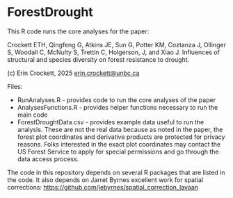 # ForestDrought
This R code runs the core analyses for the paper: 

Crockett ETH, Qingfeng G, Atkins JE, Sun G, Potter KM, Coztanza J,
Ollinger S, Woodall C, McNulty  S, Trettin C, Holgerson, J, and Xiao J.
Influences of structural and species diversity on forest resistance to drought.

(c) Erin Crockett, 2025
erin.crockett@unbc.ca

Files:
- RunAnalyses.R - provides code to run the core analyses of the paper
- AnalysesFunctions.R - provides helper functions necessary to run the main code
- ForestDroughtData.csv - provides example data useful to run the analysis. These are not the real data because as noted in the paper, the forest plot coordinates and derivative products are protected for privacy reasons. Folks interested in the exact plot coordinates may contact the US Forest Service to apply for special permissions and go through the data access process.

The code in this repository depends on several R packages that are listed in the code. It also depends on Jarret Byrnes excellent work for spatial corrections: https://github.com/jebyrnes/spatial_correction_lavaan
